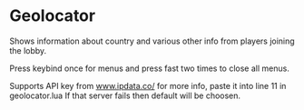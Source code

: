 # Geolocator

Shows information about country and various other info from players joining the lobby.

Press keybind once for menus and press fast two times to close all menus.

Supports API key from www.ipdata.co/ for more info, paste it into line 11 in geolocator.lua
If that server fails then default will be choosen.

